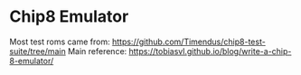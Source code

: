 # Chip8 Emulator

Most test roms came from: https://github.com/Timendus/chip8-test-suite/tree/main
Main reference: https://tobiasvl.github.io/blog/write-a-chip-8-emulator/